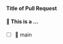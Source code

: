 #### Title of Pull Request

<!-- ✍️ Provide a concise and informative title for your pull request -->

#### 🤔 This is a ...

- [ ] 🌟 main
